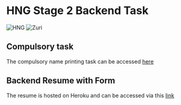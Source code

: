 # HNG Stage 2 Backend Task
![HNG](./img/hng.png)
![Zuri](./img/zuri.png)

## Compulsory task
The compulsory name printing task can be accessed [here](./print-name.py)

## Backend Resume with Form
The resume is hosted on Heroku and can be accessed via this [link](https://afternoon-savannah-59527.herokuapp.com/)
